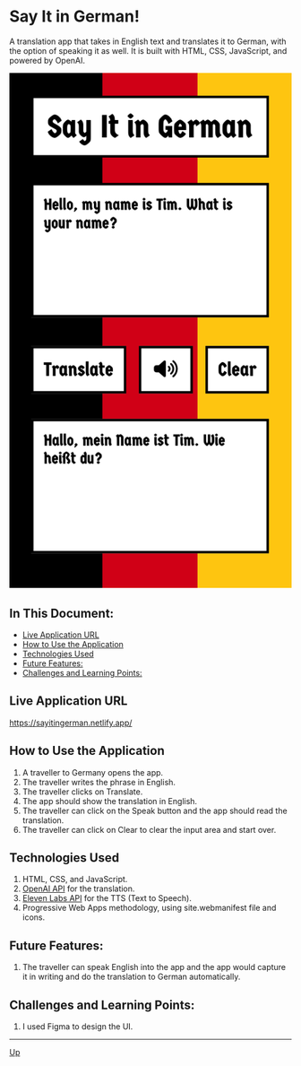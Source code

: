 # Say It in German!
A translation app that takes in English text and translates it to German, with the option of speaking it as well. It is built with HTML, CSS, JavaScript, and powered by OpenAI. 

![home-page](images/home-page.png "Home Page")

## In This Document:
- [Live Application URL](#live-application-url)
- [How to Use the Application](#how-to-use-the-application)
- [Technologies Used](#technologies-used)
- [Future Features:](#future-features)
- [Challenges and Learning Points:](#challenges-and-learning-points)

## Live Application URL
https://sayitingerman.netlify.app/

## How to Use the Application
1. A traveller to Germany opens the app.
2. The traveller writes the phrase in English.
3. The traveller clicks on Translate.
4. The app should show the translation in English.
5. The traveller can click on the Speak button and the app should read the translation.
6. The traveller can click on Clear to clear the input area and start over.

## Technologies Used
1. HTML, CSS, and JavaScript.
2. [OpenAI API](https://platform.openai.com/docs/introduction/overview) for the translation.
3. [Eleven Labs API](https://elevenlabs.io/docs/api-reference/text-to-speech) for the TTS (Text to Speech).
4. Progressive Web Apps methodology, using site.webmanifest file and icons.

## Future Features:
1. The traveller can speak English into the app and the app would capture it in writing and do the translation to German automatically. 

## Challenges and Learning Points:
1. I used Figma to design the UI.
   
<hr>

[Up](README.md)
